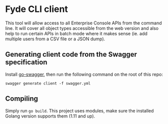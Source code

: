 Fyde CLI client
===============

This tool will allow access to all Enterprise Console APIs from the command line.
It will cover all object types accessible from the web version and also help to run certain APIs in batch mode where it makes sense (ie. add multiple users from a CSV file or a JSON dump).

## Generating client code from the Swagger specification

Install [go-swagger](https://github.com/go-swagger/go-swagger), then run the following command on the root of this repo:

`swagger generate client -f swagger.yml`

## Compiling

Simply run `go build`. This project uses modules, make sure the installed Golang version supports them (1.11 and up).